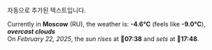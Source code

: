 
자동으로 추가된 텍스트입니다.

<!--START_SECTION:weather:moscow-->
Currently in **Moscow** (RU), the weather is: **-4.6°C** (feels like **-9.0°C**), ***overcast clouds***<br/>
On *February 22, 2025*, the *sun rises* at 🌅**07:38** and *sets* at 🌇**17:48**.
<!--END_SECTION:weather-->

